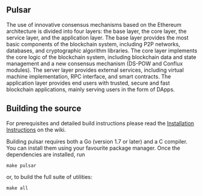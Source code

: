 ## Pulsar

The use of innovative consensus mechanisms based on the Ethereum architecture is divided into four layers: the base layer, the core layer, the service layer, and the application layer. The base layer provides the most basic components of the blockchain system, including P2P networks, databases, and cryptographic algorithm libraries. The core layer implements the core logic of the blockchain system, including blockchain data and state management and a new consensus mechanism (DS-POW and Conflux modules). The server layer provides external services, including virtual machine implementation, RPC interface, and smart contracts. The application layer provides end users with trusted, secure and fast blockchain applications, mainly serving users in the form of DApps.

## Building the source

For prerequisites and detailed build instructions please read the
[Installation Instructions]()
on the wiki.

Building pulsar requires both a Go (version 1.7 or later) and a C compiler.
You can install them using your favourite package manager.
Once the dependencies are installed, run

    make pulsar

or, to build the full suite of utilities:

    make all
